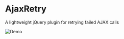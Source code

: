 # AjaxRetry
A lightweight jQuery plugin for retrying failed AJAX calls

![Demo](https://raw.githubusercontent.com/carolynjoneslee/AjaxRetry/master/screenshots/demo.png)
